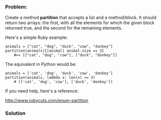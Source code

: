 ### Problem:
<p>Create a method <strong>partition</strong> that accepts a list and a method/block. It should return two arrays: the first, with all the elements for which the given block returned true, and the second for the remaining elements.</p>
<p>Here&apos;s a simple Ruby example:</p>
<pre><code>animals = [&quot;cat&quot;, &quot;dog&quot;, &quot;duck&quot;, &quot;cow&quot;, &quot;donkey&quot;]
partition(animals){|animal| animal.size == 3}
    #=&gt; [[&quot;cat&quot;, &quot;dog&quot;, &quot;cow&quot;], [&quot;duck&quot;, &quot;donkey&quot;]]</code></pre><p>The equivalent in Python would be:</p>
<pre><code>animals = [&apos;cat&apos;, &apos;dog&apos;, &apos;duck&apos;, &apos;cow&apos;, &apos;donkey&apos;]
partition(animals, lambda x: len(x) == 3)
    # ([&apos;cat&apos;, &apos;dog&apos;, &apos;cow&apos;], [&apos;duck&apos;, &apos;donkey&apos;])</code></pre><p>If you need help, here&apos;s a reference:</p>
<p><a href="http://www.rubycuts.com/enum-partition" target="_blank">http://www.rubycuts.com/enum-partition</a></p>

### Solution
